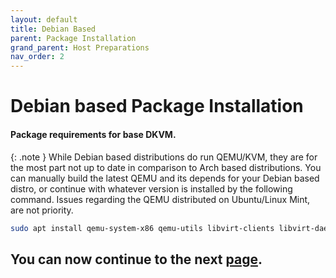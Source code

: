 ```yaml
---
layout: default
title: Debian Based
parent: Package Installation
grand_parent: Host Preparations
nav_order: 2
---
```


# Debian based Package Installation
#### Package requirements for base DKVM.

{: .note }
While Debian based distributions do run QEMU/KVM, they are for the most part not up to date in comparison to Arch based distributions. You can manually build the latest QEMU and its depends for your Debian based distro, or continue with whatever version is installed by the following command. Issues regarding the QEMU distributed on Ubuntu/Linux Mint, are not priority.

```bash
sudo apt install qemu-system-x86 qemu-utils libvirt-clients libvirt-daemon-system libvirt-daemon-config-network bridge-utils virt-manager ovmf dosfstools
```

## You can now continue to the next <a href="../04-Networking.html">page</a>.
